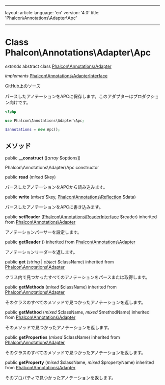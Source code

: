 * * *

layout: article language: 'en' version: '4.0' title: 'Phalcon\Annotations\Adapter\Apc'

* * *

# Class **Phalcon\Annotations\Adapter\Apc**

*extends* abstract class [Phalcon\Annotations\Adapter](/4.0/en/api/Phalcon_Annotations_Adapter)

*implements* [Phalcon\Annotations\AdapterInterface](/4.0/en/api/Phalcon_Annotations_AdapterInterface)

<a href="https://github.com/phalcon/cphalcon/tree/v4.0.0/phalcon/annotations/adapter/apc.zep" class="btn btn-default btn-sm">GitHub上のソース</a>

パースしたアノテーションをAPCに保存します。このアダプターはプロダクション向けです。

```php
<?php

use Phalcon\Annotations\Adapter\Apc;

$annotations = new Apc();

```

## メソッド

public **__construct** ([*array* $options])

Phalcon\Annotations\Adapter\Apc constructor

public **read** (*mixed* $key)

パースしたアノテーションをAPCから読み込みます。

public **write** (*mixed* $key, [Phalcon\Annotations\Reflection](/4.0/en/api/Phalcon_Annotations_Reflection) $data)

パースしたアノテーションをAPCに書き込みます。

public **setReader** ([Phalcon\Annotations\ReaderInterface](/4.0/en/api/Phalcon_Annotations_ReaderInterface) $reader) inherited from [Phalcon\Annotations\Adapter](/4.0/en/api/Phalcon_Annotations_Adapter)

アノテーションパーサーを設定します。

public **getReader** () inherited from [Phalcon\Annotations\Adapter](/4.0/en/api/Phalcon_Annotations_Adapter)

アノテーションリーダーを返します。

public **get** (*string* | *object* $className) inherited from [Phalcon\Annotations\Adapter](/4.0/en/api/Phalcon_Annotations_Adapter)

クラス内で見つかったすべてのアノテーションをパースまたは取得します。

public **getMethods** (*mixed* $className) inherited from [Phalcon\Annotations\Adapter](/4.0/en/api/Phalcon_Annotations_Adapter)

そのクラスのすべてのメソッドで見つかったアノテーションを返します。

public **getMethod** (*mixed* $className, *mixed* $methodName) inherited from [Phalcon\Annotations\Adapter](/4.0/en/api/Phalcon_Annotations_Adapter)

そのメソッドで見つかったアノテーションを返します。

public **getProperties** (*mixed* $className) inherited from [Phalcon\Annotations\Adapter](/4.0/en/api/Phalcon_Annotations_Adapter)

そのクラスのすべてのメソッドで見つかったアノテーションを返します。

public **getProperty** (*mixed* $className, *mixed* $propertyName) inherited from [Phalcon\Annotations\Adapter](/4.0/en/api/Phalcon_Annotations_Adapter)

そのプロパティで見つかったアノテーションを返します。